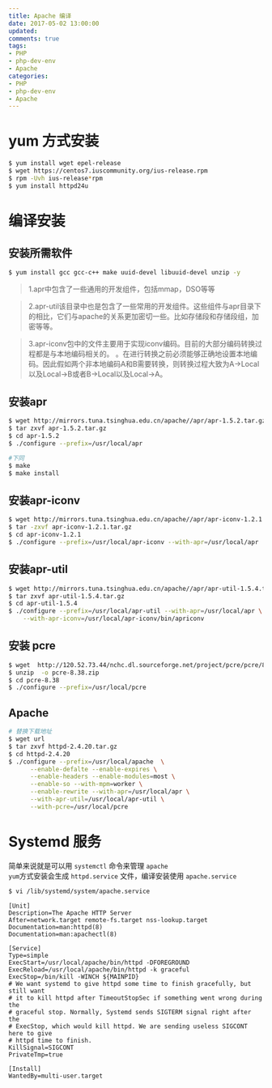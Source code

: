 ```yaml
---
title: Apache 编译
date: 2017-05-02 13:00:00
updated:
comments: true
tags:
- PHP
- php-dev-env
- Apache
categories:
- PHP
- php-dev-env
- Apache
---
```


# yum 方式安装

```bash
$ yum install wget epel-release
$ wget https://centos7.iuscommunity.org/ius-release.rpm
$ rpm -Uvh ius-release*rpm
$ yum install httpd24u
```

<!--more-->

# 编译安装

## 安装所需软件
```bash
$ yum install gcc gcc-c++ make uuid-devel libuuid-devel unzip -y
```

>1.apr中包含了一些通用的开发组件，包括mmap，DSO等等  

>2.apr-util该目录中也是包含了一些常用的开发组件。这些组件与apr目录下的相比，它们与apache的关系更加密切一些。比如存储段和存储段组，加密等等。

>3.apr-iconv包中的文件主要用于实现iconv编码。目前的大部分编码转换过程都是与本地编码相关的。  。在进行转换之前必须能够正确地设置本地编码。因此假如两个非本地编码A和B需要转换，则转换过程大致为A->Local以及Local->B或者B->Local以及Local->A。    

## 安装apr
```bash
$ wget http://mirrors.tuna.tsinghua.edu.cn/apache//apr/apr-1.5.2.tar.gz
$ tar zxvf apr-1.5.2.tar.gz
$ cd apr-1.5.2
$ ./configure --prefix=/usr/local/apr

#下同
$ make
$ make install

```
## 安装apr-iconv

```bash
$ wget http://mirrors.tuna.tsinghua.edu.cn/apache//apr/apr-iconv-1.2.1.tar.gz
$ tar -zxvf apr-iconv-1.2.1.tar.gz
$ cd apr-iconv-1.2.1
$ ./configure --prefix=/usr/local/apr-iconv --with-apr=/usr/local/apr
```

## 安装apr-util

```bash
$ wget http://mirrors.tuna.tsinghua.edu.cn/apache//apr/apr-util-1.5.4.tar.gz
$ tar zxvf apr-util-1.5.4.tar.gz
$ cd apr-util-1.5.4
$ ./configure --prefix=/usr/local/apr-util --with-apr=/usr/local/apr \
    --with-apr-iconv=/usr/local/apr-iconv/bin/apriconv
```

## 安装 pcre

```bash
$ wget  http://120.52.73.44/nchc.dl.sourceforge.net/project/pcre/pcre/8.38/pcre-8.38.zip
$ unzip  -o pcre-8.38.zip
$ cd pcre-8.38
$ ./configure --prefix=/usr/local/pcre
```
## Apache
```bash
# 替换下载地址
$ wget url
$ tar zxvf httpd-2.4.20.tar.gz
$ cd httpd-2.4.20
$ ./configure --prefix=/usr/local/apache  \
      --enable-defalte --enable-expires \
      --enable-headers --enable-modules=most \
      --enable-so --with-mpm=worker \
      --enable-rewrite --with-apr=/usr/local/apr \
      --with-apr-util=/usr/local/apr-util \
      --with-pcre=/usr/local/pcre
```

# Systemd 服务

简单来说就是可以用 `systemctl` 命令来管理 `apache`  
`yum`方式安装会生成 `httpd.service` 文件，编译安装使用 `apache.service`

```bash
$ vi /lib/systemd/system/apache.service
```

```
[Unit]
Description=The Apache HTTP Server
After=network.target remote-fs.target nss-lookup.target
Documentation=man:httpd(8)
Documentation=man:apachectl(8)

[Service]
Type=simple
ExecStart=/usr/local/apache/bin/httpd -DFOREGROUND
ExecReload=/usr/local/apache/bin/httpd -k graceful
ExecStop=/bin/kill -WINCH ${MAINPID}
# We want systemd to give httpd some time to finish gracefully, but still want
# it to kill httpd after TimeoutStopSec if something went wrong during the
# graceful stop. Normally, Systemd sends SIGTERM signal right after the
# ExecStop, which would kill httpd. We are sending useless SIGCONT here to give
# httpd time to finish.
KillSignal=SIGCONT
PrivateTmp=true

[Install]
WantedBy=multi-user.target
```
